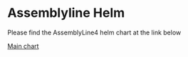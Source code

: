 Assemblyline Helm
=================

Please find the AssemblyLine4 helm chart at the link below

[Main chart](./assemblyline)
